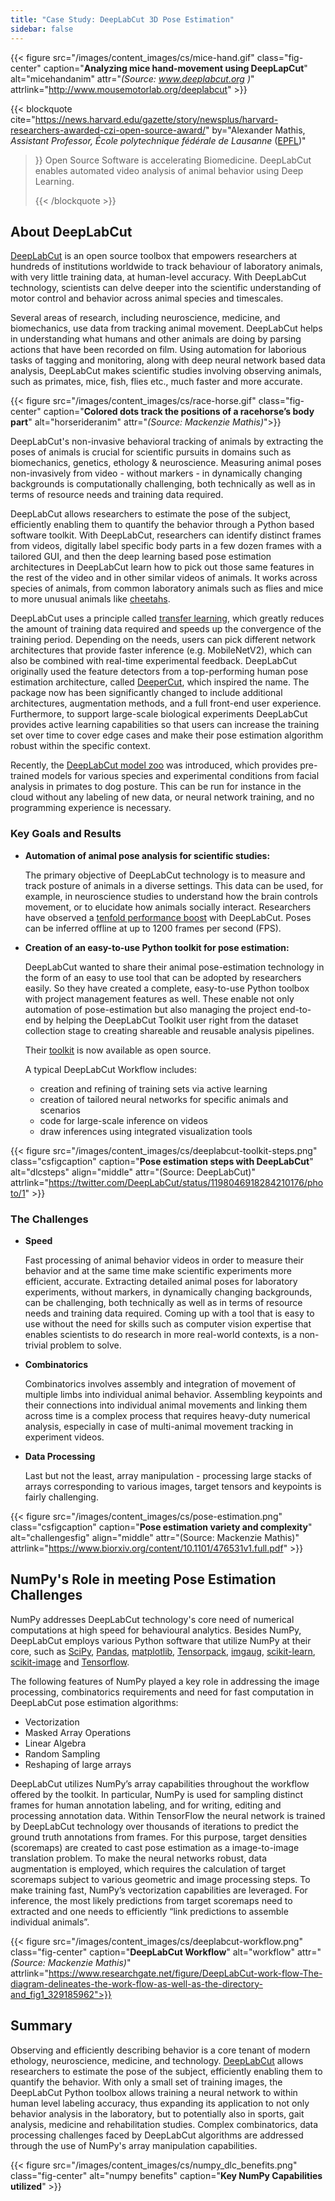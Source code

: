 ```yaml
---
title: "Case Study: DeepLabCut 3D Pose Estimation"
sidebar: false
---
```


{{< figure src="/images/content_images/cs/mice-hand.gif" class="fig-center" caption="**Analyzing mice hand-movement using DeepLapCut**" alt="micehandanim" attr="*(Source: www.deeplabcut.org )*" attrlink="http://www.mousemotorlab.org/deeplabcut" >}}

{{< blockquote cite="https://news.harvard.edu/gazette/story/newsplus/harvard-researchers-awarded-czi-open-source-award/" by="Alexander Mathis, *Assistant Professor, École polytechnique fédérale de Lausanne* ([EPFL](https://www.epfl.ch/en/))"
> }} Open Source Software is accelerating Biomedicine. DeepLabCut enables automated video analysis of animal behavior using Deep Learning. 
> 
> {{< /blockquote >}}

## About DeepLabCut

[DeepLabCut](https://github.com/DeepLabCut/DeepLabCut) is an open source toolbox that empowers researchers at hundreds of institutions worldwide to track behaviour of laboratory animals, with very little training data, at human-level accuracy. With DeepLabCut  technology, scientists can delve deeper into the scientific understanding of motor control and behavior across animal species and timescales.

Several areas of research, including neuroscience, medicine, and biomechanics, use data from tracking animal movement. DeepLabCut helps in understanding what humans and other animals are doing by parsing actions that have been recorded on film. Using automation for laborious tasks of tagging and monitoring, along with deep neural network based data analysis, DeepLabCut makes scientific studies involving observing animals, such as primates, mice, fish, flies etc., much faster and more accurate.

{{< figure src="/images/content_images/cs/race-horse.gif" class="fig-center" caption="**Colored dots track the positions of a racehorse’s body part**" alt="horserideranim" attr="*(Source: Mackenzie Mathis)*">}}

DeepLabCut's non-invasive behavioral tracking of animals by extracting the poses of animals is crucial for scientific pursuits in domains such as biomechanics, genetics, ethology & neuroscience. Measuring animal poses non-invasively from video - without markers - in dynamically changing backgrounds is computationally challenging, both technically as well as in terms of resource needs and training data required.

DeepLabCut allows researchers to estimate the pose of the subject, efficiently enabling them to quantify the behavior through a Python based software toolkit.  With DeepLabCut, researchers can identify distinct frames from videos, digitally label specific body parts in a few dozen frames with a tailored GUI, and then the deep learning based pose estimation architectures in DeepLabCut learn how to pick out those same features in the rest of the video and in other similar videos of animals. It works across species of animals, from common laboratory animals such as flies and mice to more unusual animals like [cheetahs][cheetah-movement].

DeepLabCut uses a principle called [transfer learning](https://arxiv.org/pdf/1909.11229), which greatly reduces the amount of training data required and speeds up the convergence of the training period.  Depending on the needs, users can pick different network architectures that provide faster inference (e.g. MobileNetV2), which can also be combined with real-time experimental feedback. DeepLabCut originally used the feature detectors from a top-performing human pose estimation architecture, called [DeeperCut](https://arxiv.org/abs/1605.03170), which inspired the name. The package now has been significantly changed to include additional architectures, augmentation methods, and a full front-end user experience. Furthermore, to support large-scale biological experiments DeepLabCut provides active learning capabilities so that users can increase the training set over time to cover edge cases and make their pose estimation algorithm robust within the specific context.

Recently, the [DeepLabCut model zoo](http://www.mousemotorlab.org/dlc-modelzoo) was introduced, which provides pre-trained models for various species and experimental conditions from facial analysis in primates to dog posture. This can be run for instance in the cloud without any labeling of new data, or neural network training, and no programming experience is necessary.

### Key Goals and Results

* **Automation of animal pose analysis for scientific studies:**

  The primary objective of DeepLabCut technology is to measure and track posture of animals in a diverse settings. This data can be used, for example, in neuroscience studies to understand how the brain controls movement, or to elucidate how animals socially interact. Researchers have observed a [tenfold performance boost](https://www.biorxiv.org/content/10.1101/457242v1) with DeepLabCut. Poses can be inferred offline at up to 1200 frames per second (FPS).

* **Creation of an easy-to-use Python toolkit for pose estimation:**

  DeepLabCut wanted to share their animal pose-estimation technology in the form of an easy to use tool that can be adopted by researchers easily. So they have created a complete, easy-to-use Python toolbox with project management features as well. These enable not only automation of pose-estimation but also managing the project end-to-end by helping the DeepLabCut Toolkit user right from the dataset collection stage to creating shareable and reusable analysis pipelines.

  Their [toolkit][DLCToolkit] is now available as open source.

  A typical DeepLabCut Workflow includes:

  - creation and refining of training sets via active learning
  - creation of tailored neural networks for specific animals and scenarios
  - code for large-scale inference on videos
  - draw inferences using integrated visualization tools

{{< figure src="/images/content_images/cs/deeplabcut-toolkit-steps.png" class="csfigcaption" caption="**Pose estimation steps with DeepLabCut**" alt="dlcsteps" align="middle" attr="(Source: DeepLabCut)" attrlink="https://twitter.com/DeepLabCut/status/1198046918284210176/photo/1" >}}

### The Challenges

* **Speed**

    Fast processing of animal behavior videos in order to measure their behavior and at the same time make scientific experiments more efficient, accurate. Extracting detailed animal poses for laboratory experiments, without markers, in dynamically changing backgrounds, can be challenging, both technically as well as in terms of resource needs and training data required. Coming up with a tool that is easy to use without the need for skills such as computer vision expertise that enables scientists to do research in more real-world contexts, is a non-trivial problem to solve.

* **Combinatorics**

    Combinatorics involves assembly and integration of movement of multiple limbs into individual animal behavior. Assembling keypoints and their connections into individual animal movements and linking them across time is a complex process that requires heavy-duty numerical analysis, especially in case of multi-animal movement tracking in experiment videos.

* **Data Processing**

    Last but not the least, array manipulation - processing large stacks of arrays corresponding to various images, target tensors and keypoints is fairly challenging.

{{< figure src="/images/content_images/cs/pose-estimation.png" class="csfigcaption" caption="**Pose estimation variety and complexity**" alt="challengesfig" align="middle" attr="(Source: Mackenzie Mathis)" attrlink="https://www.biorxiv.org/content/10.1101/476531v1.full.pdf" >}}

## NumPy's Role in meeting Pose Estimation Challenges

NumPy addresses DeepLabCut technology's core need of numerical computations at high speed for behavioural analytics.  Besides NumPy, DeepLabCut employs various Python software that utilize NumPy at their core, such as [SciPy](https://www.scipy.org), [Pandas](https://pandas.pydata.org), [matplotlib](https://matplotlib.org), [Tensorpack](https://github.com/tensorpack/tensorpack), [imgaug](https://github.com/aleju/imgaug), [scikit-learn](https://scikit-learn.org/stable/), [scikit-image](https://scikit-image.org) and [Tensorflow](https://www.tensorflow.org).

The following features of NumPy played a key role in addressing the image processing, combinatorics requirements and need for fast computation in DeepLabCut pose estimation algorithms:

* Vectorization
* Masked Array Operations
* Linear Algebra
* Random Sampling
* Reshaping of large arrays

DeepLabCut utilizes NumPy’s array capabilities throughout the workflow offered by the toolkit. In particular, NumPy is used for sampling distinct frames for human annotation labeling, and for writing, editing and processing annotation data.  Within TensorFlow the neural network is trained by DeepLabCut technology over thousands of iterations to predict the ground truth annotations from frames. For this purpose, target densities (scoremaps) are created to cast pose estimation as a image-to-image translation problem. To make the neural networks robust, data augmentation is employed, which requires the calculation of target scoremaps subject to various geometric and image processing steps. To make training fast, NumPy’s vectorization capabilities are leveraged. For inference, the most likely predictions from target scoremaps need to extracted and one needs to efficiently “link predictions to assemble individual animals”.

{{< figure src="/images/content_images/cs/deeplabcut-workflow.png" class="fig-center" caption="**DeepLabCut Workflow**" alt="workflow" attr="*(Source: Mackenzie Mathis)*" attrlink="https://www.researchgate.net/figure/DeepLabCut-work-flow-The-diagram-delineates-the-work-flow-as-well-as-the-directory-and_fig1_329185962">}}

## Summary

Observing and efficiently describing behavior is a core tenant of modern ethology, neuroscience, medicine, and technology. [DeepLabCut](http://orga.cvss.cc/wp-content/uploads/2019/05/NathMathis2019.pdf) allows researchers to estimate the pose of the subject, efficiently enabling them to quantify the behavior. With only a small set of training images, the DeepLabCut Python toolbox allows training a neural network to within human level labeling accuracy, thus expanding its application to not only behavior analysis in the laboratory, but to potentially also in sports, gait analysis, medicine and rehabilitation studies. Complex combinatorics, data processing challenges faced by DeepLabCut algorithms are addressed through the use of NumPy's array manipulation capabilities.

{{< figure src="/images/content_images/cs/numpy_dlc_benefits.png" class="fig-center" alt="numpy benefits" caption="**Key NumPy Capabilities utilized**" >}}

[cheetah-movement]: https://www.technologynetworks.com/neuroscience/articles/interview-a-deeper-cut-into-behavior-with-mackenzie-mathis-327618

[DLCToolkit]: https://github.com/DeepLabCut/DeepLabCut
